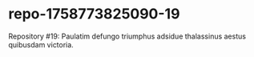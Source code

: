 # repo-1758773825090-19
Repository #19: Paulatim defungo triumphus adsidue thalassinus aestus quibusdam victoria.
